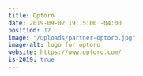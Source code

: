 ```yaml
---
title: Optoro
date: 2019-09-02 19:15:00 -04:00
position: 12
image: "/uploads/partner-optoro.jpg"
image-alt: logo for optoro
website: https://www.optoro.com/
is-2019: true
---
```


